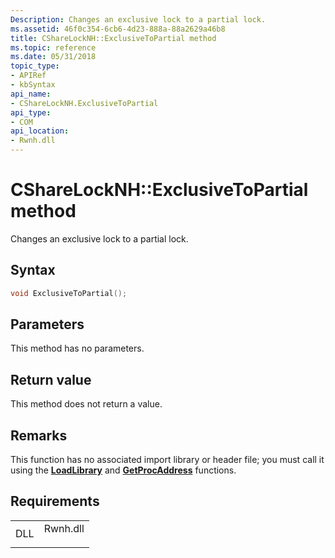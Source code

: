 ```yaml
---
Description: Changes an exclusive lock to a partial lock.
ms.assetid: 46f0c354-6cb6-4d23-888a-88a2629a46b8
title: CShareLockNH::ExclusiveToPartial method
ms.topic: reference
ms.date: 05/31/2018
topic_type: 
- APIRef
- kbSyntax
api_name: 
- CShareLockNH.ExclusiveToPartial
api_type: 
- COM
api_location: 
- Rwnh.dll
---
```


# CShareLockNH::ExclusiveToPartial method

Changes an exclusive lock to a partial lock.

## Syntax


```C++
void ExclusiveToPartial();
```



## Parameters

This method has no parameters.

## Return value

This method does not return a value.

## Remarks

This function has no associated import library or header file; you must call it using the [**LoadLibrary**](https://msdn.microsoft.com/library/ms684175(v=VS.85).aspx) and [**GetProcAddress**](https://msdn.microsoft.com/library/ms683212(v=VS.85).aspx) functions.

## Requirements



|                |                                                                                     |
|----------------|-------------------------------------------------------------------------------------|
| DLL<br/> | <dl> <dt>Rwnh.dll</dt> </dl> |



 

 




